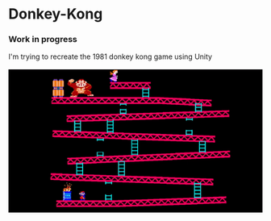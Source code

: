 # Donkey-Kong

<h3>Work in progress</h3>
<span>I'm trying to recreate the 1981 donkey kong game using Unity</span> <br> <br>

<img src="preview.gif" alt="preview">
